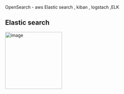 OpenSearch - aws 
Elastic search , kiban , logstach ,ELK 

## Elastic search

<img width="184" alt="image" src="https://github.com/ashu9439/Study/assets/46566670/b69f35c4-95fd-4ae4-94d9-3f0fc5d61450">
